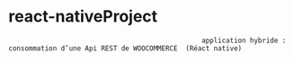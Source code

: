 # react-nativeProject
                                                    application hybride : consommation d’une Api REST de WOOCOMMERCE  (Réact native)
